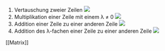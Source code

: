 1. Vertauschung zweier Zeilen
![](../../z_images/Pasted%20image%2020211029194525.png)
2. Multiplikation einer Zeile mit einem λ ≠ 0
![](../../z_images/Pasted%20image%2020211029194444.png)
3. Addition einer Zeile zu einer anderen Zeile
![](../../z_images/Pasted%20image%2020211029194454.png)
4. Addition des λ-fachen einer Zeile zu einer anderen Zeile
![](../../z_images/Pasted%20image%2020211029194515.png) 

[[Matrix]]